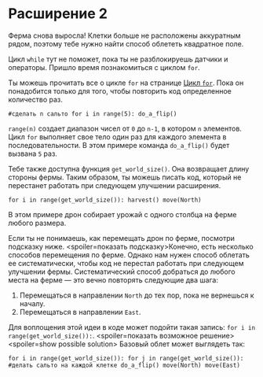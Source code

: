# Расширение 2
Ферма снова выросла! Клетки больше не расположены аккуратным рядом, поэтому тебе нужно найти способ облететь квадратное поле.

Цикл `while` тут не поможет, пока ты не разблокируешь датчики и операторы.
Пришло время познакомиться с циклом `for`.

Ты можешь прочитать все о цикле `for` на странице [Цикл `for`](docs/scripting/for.md). Пока он понадобится только для того, чтобы повторить код определенное количество раз.

`#сделать n сальто
for i in range(5):
	do_a_flip()`

`range(n)` создает диапазон чисел от `0` до `n-1`, в котором `n` элементов. Цикл `for` выполняет свое тело один раз для каждого элемента в последовательности. В этом примере команда `do_a_flip()` будет вызвана `5` раз.

Тебе также доступна функция `get_world_size()`. Она возвращает длину стороны фермы. Таким образом, ты можешь писать код, который не перестанет работать при следующем улучшении расширения.

`for i in range(get_world_size()):
	harvest()
	move(North)`

В этом примере дрон собирает урожай с одного столбца на ферме любого размера.

Если ты не понимаешь, как перемещать дрон по ферме, посмотри подсказку ниже.
<spoiler=показать подсказку>Конечно, есть несколько способов перемещения по ферме.
Однако нам нужен способ облетать ее систематически, чтобы код не перестал работать при следующем улучшении фермы.
Систематический способ добраться до любого места на ферме — это вечно повторять следующие два шага:

1. Перемещаться в направлении `North` до тех пор, пока не вернешься к началу.
2. Перемещаться в направлении `East`.

Для воплощения этой идеи в коде может подойти такая запись: `for i in range(get_world_size()):`.
</spoiler>
<spoiler=показать возможное решение><spoiler=show possible solution> Базовый облет может выглядеть так:

`for i in range(get_world_size()):
	for j in range(get_world_size()):
		#делать сальто на каждой клетке
		do_a_flip()
		move(North)
	move(East)`
</spoiler>